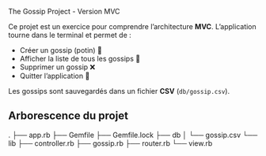 The Gossip Project - Version MVC

Ce projet est un exercice pour comprendre l’architecture **MVC**.
L’application tourne dans le terminal et permet de :

- Créer un gossip (potin) 📝
- Afficher la liste de tous les gossips 👀
- Supprimer un gossip ❌
- Quitter l’application 🚪

Les gossips sont sauvegardés dans un fichier **CSV** (`db/gossip.csv`).


##  Arborescence du projet

.
├── app.rb
├── Gemfile
├── Gemfile.lock
├── db
│ └── gossip.csv
└── lib
├── controller.rb
├── gossip.rb
├── router.rb
└── view.rb
